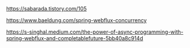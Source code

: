 https://sabarada.tistory.com/105


https://www.baeldung.com/spring-webflux-concurrency


https://s-singhal.medium.com/the-power-of-async-programming-with-spring-webflux-and-completablefuture-5bb40a8c914d